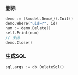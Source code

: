 ### 删除
```go
demo := (&model.Demo{}).Init()
demo.Where("uid=?", id)
num := demo.Delete()
self.Print(num)
// 关闭
demo.Close()
```

### 生成SQL
```go
sql,args := db.DeleteSql()
```